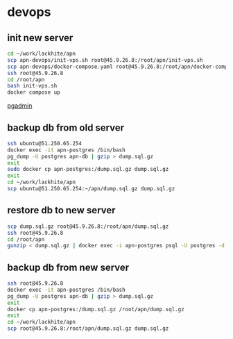 # devops

## init new server

```sh
cd ~/work/lackhite/apn
scp apn-devops/init-vps.sh root@45.9.26.8:/root/apn/init-vps.sh
scp apn-devops/docker-compose.yaml root@45.9.26.8:/root/apn/docker-compose.yaml
ssh root@45.9.26.8
cd /root/apn
bash init-vps.sh
docker compose up
```

[pgadmin](http://45.9.26.8:5059)

## backup db from old server

```sh
ssh ubuntu@51.250.65.254
docker exec -it apn-postgres /bin/bash
pg_dump -U postgres apn-db | gzip > dump.sql.gz
exit
sudo docker cp apn-postgres:/dump.sql.gz dump.sql.gz
exit
cd ~/work/lackhite/apn
scp ubuntu@51.250.65.254:~/apn/dump.sql.gz dump.sql.gz
```

## restore db to new server

```sh
scp dump.sql.gz root@45.9.26.8:/root/apn/dump.sql.gz
ssh root@45.9.26.8
cd /root/apn
gunzip < dump.sql.gz | docker exec -i apn-postgres psql -U postgres -d apn-db
```

## backup db from new server

```sh
ssh root@45.9.26.8
docker exec -it apn-postgres /bin/bash
pg_dump -U postgres apn-db | gzip > dump.sql.gz
exit
docker cp apn-postgres:/dump.sql.gz /root/apn/dump.sql.gz
exit
cd ~/work/lackhite/apn
scp root@45.9.26.8:/root/apn/dump.sql.gz dump.sql.gz
```
